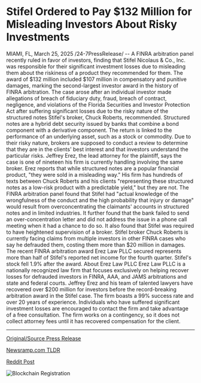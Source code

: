 # Stifel Ordered to Pay $132 Million for Misleading Investors About Risky Investments

MIAMI, FL, March 25, 2025 /24-7PressRelease/ -- A FINRA arbitration panel recently ruled in favor of investors, finding that Stifel Nicolaus & Co., Inc. was responsible for their significant investment losses due to misleading them about the riskiness of a product they recommended for them. The award of $132 million included $107 million in compensatory and punitive damages, marking the second-largest investor award in the history of FINRA arbitration.   The case arose after an individual investor made allegations of breach of fiduciary duty, fraud, breach of contract, negligence, and violations of the Florida Securities and Investor Protection Act after suffering significant losses due to the risky nature of the structured notes Stifel's broker, Chuck Roberts, recommended. Structured notes are a hybrid debt security issued by banks that combine a bond component with a derivative component. The return is linked to the performance of an underlying asset, such as a stock or commodity. Due to their risky nature, brokers are supposed to conduct a review to determine that they are in the clients' best interest and that investors understand the particular risks.  Jeffrey Erez, the lead attorney for the plaintiff, says the case is one of nineteen his firm is currently handling involving the same broker. Erez reports that while structured notes are a popular financial product, "they were sold in a misleading way." His firm has hundreds of texts between Chuck Roberts and his clients "representing these structured notes as a low-risk product with a predictable yield," but they are not.   The FINRA arbitration panel found that Stifel had "actual knowledge of the wrongfulness of the conduct and the high probability that injury or damage" would result from overconcentrating the claimants' accounts in structured notes and in limited industries. It further found that the bank failed to send an over-concentration letter and did not address the issue in a phone call meeting when it had a chance to do so. It also found that Stifel was required to have heightened supervision of a broker.  Stifel broker Chuck Roberts is currently facing claims from multiple investors in other FINRA cases who say he defrauded them, costing them more than $20 million in damages. The recent FINRA arbitration award Erez Law PLLC secured represents more than half of Stifel's reported net income for the fourth quarter. Stifel's stock fell 1.9% after the award.  About Erez Law PLLC  Erez Law PLLC is a nationally recognized law firm that focuses exclusively on helping recover losses for defrauded investors in FINRA, AAA, and JAMS arbitrations and state and federal courts. Jeffrey Erez and his team of talented lawyers have recovered over $200 million for investors before the record-breaking arbitration award in the Stifel case. The firm boasts a 99% success rate and over 20 years of experience. Individuals who have suffered significant investment losses are encouraged to contact the firm and take advantage of a free consultation.   The firm works on a contingency, so it does not collect attorney fees until it has recovered compensation for the client. 

---

[Original/Source Press Release](https://www.24-7pressrelease.com/press-release/520940/stifel-ordered-to-pay-132-million-for-misleading-investors-about-risky-investments)
                    

[Newsramp.com TLDR](https://newsramp.com/curated-news/investors-win-132-million-in-landmark-finra-arbitration-against-stifel-nicolaus-co/9e4720c28a2819f1a36c04f5edd475f3) 

 



[Reddit Post](https://www.reddit.com/r/BlockchainWeb3New/comments/1jjdqk9/investors_win_132_million_in_landmark_finra/) 



![Blockchain Registration](https://cdn.newsramp.app/24-7PressRelease/qrcode/253/25/rain5aZ0.webp)